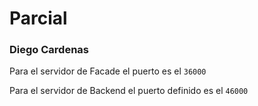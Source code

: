 # Parcial

### Diego Cardenas

Para el servidor de Facade el puerto es el `36000`

Para el servidor de Backend el puerto definido es el `46000`

